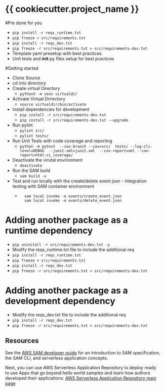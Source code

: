 # {{ cookiecutter.project_name }}

  #Pre done for you
  * `pip install -r reqs_runtime.txt`
  * `pip freeze > src/requirements.txt`
  * `pip install -r reqs_dev.txt`
  * `pip freeze -r src/requirements.txt > src/requirements-dev.txt `
  * Template yaml presetup with best practices.
  * Unit tests and __init__.py files setup for best practices

  #Getting started

  * Clone Source
  * cd into directory
  * Create virtual Directory
    * `python3 -m venv virtualdir`
  * Activate Virtual Drirectory
    * `source virtualdir/bin/activate`
  * Install dependencies for development
    * `pip install -r src/requirements-dev.txt`
    * `pip install -r src/requirements-dev.txt --upgrade`
  * Run pylint
    * `pylint src/`
    * `pylint tests/`
  * Run Unit Tests with code coverage and reporting
    * `python -m pytest  --cov-branch --cov=src/  tests/ --log-cli-level=DEBUG  --junit-xml=junit.xml  --cov-report=xml --cov-report=html:ci_coverage/`
  * Deactivate the virutal environment
    * `deactivate`
  * Run the SAM build
    * `sam build -u`
  * Test and run locally with the create/delete event json - Integration testing with SAM container environment
    * ```
        sam local invoke -e events/create_event.json
        sam local invoke -e events/delete_event.json
      ```

# Adding another package as a runtime dependency
* `pip uninstall -r src/requirements-dev.txt -y`
* Modify the reqs_runtime.txt file to include the additional req
* `pip install -r reqs_runtime.txt`
* `pip freeze > src/requirements.txt`
* `pip install -r reqs_dev.txt`
* `pip freeze -r src/requirements.txt > src/requirements-dev.txt`

# Adding another package as a development dependency
* Modify the reqs_dev.txt file to include the additional req
* `pip install -r reqs_dev.txt`
* `pip freeze -r src/requirements.txt > src/requirements-dev.txt`    

## Resources

See the [AWS SAM developer guide](https://docs.aws.amazon.com/serverless-application-model/latest/developerguide/what-is-sam.html) for an introduction to SAM specification, the SAM CLI, and serverless application concepts.

Next, you can use AWS Serverless Application Repository to deploy ready to use Apps that go beyond hello world samples and learn how authors developed their applications: [AWS Serverless Application Repository main page](https://aws.amazon.com/serverless/serverlessrepo/)
